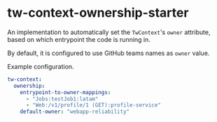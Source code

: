 # tw-context-ownership-starter

An implementation to automatically set the  `TwContext`'s `owner` attribute, based on which entrypoint the code is running in.

By default, it is configured to use GitHub teams names as `owner` value.

Example configuration.
```yaml
tw-context:
  ownership:
    entrypoint-to-owner-mappings:
      - "Jobs:testJob1:latam"
      - "Web:/v1/profile/1 (GET):profile-service"
    default-owner: "webapp-reliability"
```